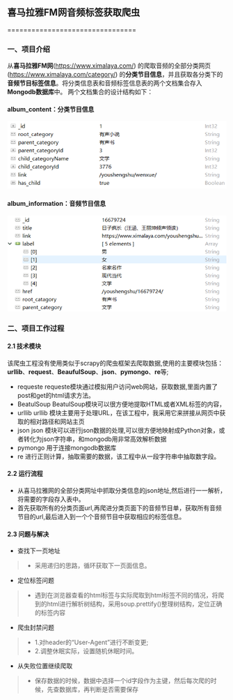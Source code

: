 ## 喜马拉雅FM网音频标签获取爬虫
================================
### 一、项目介绍
从**喜马拉雅FM网**(https://www.ximalaya.com/) 的爬取音频的全部分类网页(https://www.ximalaya.com/category/) 的**分类节目信息**，并且获取各分类下的**音频节目标签信息**。将分类信息表和音频标签信息表的两个文档集合存入**Mongodb数据库**中。
两个文档集合的设计结构如下：
#### album_content：分类节目信息
![image](https://github.com/greeye/python_spider/blob/master/ximalaya_crawler/img/album_content.png)

#### album_information：音频节目信息
![image](https://github.com/greeye/python_spider/blob/master/ximalaya_crawler/img/album_information.png)

### 二、项目工作过程
#### 2.1 技术模块
该爬虫工程没有使用类似于scrapy的爬虫框架去爬取数据,使用的主要模块包括：**urllib**、**request**、**BeaufulSoup**、**json**、**pymongo**、**re**等;
- requeste
requeste模块通过模拟用户访问web网站，获取数据,里面内置了post和get的html请求方法。
- BeatulSoup
BeatulSoup模块可以很方便地提取HTML或者XML标签的内容，
- urllib
urllib 模块主要用于处理URL，在该工程中，我采用它来拼接从网页中获取的相对路径和网站主页
- json
json 模块可以进行json数据的处理,可以很方便地映射成Python对象，或者转化为json字符串，和mongodb用非常高效解析数据
- pymongo
用于连接mongodb数据库
- re
进行正则计算，抽取需要的数据，该工程中从一段字符串中抽取数字段。
#### 2.2 运行流程
- 从喜马拉雅网的全部分类网址中抓取分类信息的json地址,然后进行一一解析，将需要的字段存入表中。
- 首先获取所有的分类页面url,再爬进分类页面下的音频节目单，获取所有音频节目的url,最后进入到一个个音频节目中获取相应的标签信息。

#### 2.3 问题与解决
- 查找下一页地址
> - 采用递归的思路，循环获取下一页面信息。
- 定位标签问题
> - 遇到在浏览器查看的html标签与实际爬取到html标签不同的情况，将爬到的html进行解析树结构，采用soup.prettify()整理树结构，定位正确的标签内容
- 爬虫封禁问题
> - 1.对header的“User-Agent”进行不断变更;
> - 2.调整休眠实际，设置随机休眠时间。
- 从失败位置继续爬取
> - 保存数据的时候，数据中选择一个id字段作为主键，然后每次爬的时候，先查数据库，再判断是否需要保存

